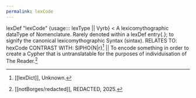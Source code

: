 ```yaml
---
permalink: lexCode
---
```

lexDef "lexCode" {usage::: lexType || Vyrb} < A lexicomythographic dataType of Nomenclature. Rarely denoted within a lexDef entry{.}; to signify the canonical lexicomythographic Syntax (sintax). RELATES TO: hexCode CONTRAST WITH: SIPHO{N|r}[^lexCodelexType] || To encode something in order to create a Cypher that is untranslatable for the purposes of individuisation of The Reader.[^lexCodeVyrb]

[^lexCodelexType]: [[lexDict]], Unknown.
[^lexCodeVyrb]: [[notBorges/redacted]], REDACTED, 2025.
